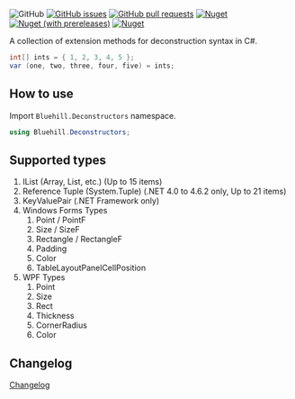 ![GitHub](https://img.shields.io/github/license/na1307/Bluehill.Deconstructors?style=flat-square)
[![GitHub issues](https://img.shields.io/github/issues-raw/na1307/Bluehill.Deconstructors?style=flat-square)](https://github.com/na1307/Bluehill.Deconstructors/issues)
[![GitHub pull requests](https://img.shields.io/github/issues-pr-raw/na1307/Bluehill.Deconstructors?style=flat-square)](https://github.com/na1307/Bluehill.Deconstructors/pulls)
[![Nuget](https://img.shields.io/nuget/v/Bluehill.Deconstructors?logo=nuget&style=flat-square)](https://www.nuget.org/packages/Bluehill.Deconstructors)
[![Nuget (with prereleases)](https://img.shields.io/nuget/vpre/Bluehill.Deconstructors?color=616&label=preview&logo=nuget&style=flat-square)](https://www.nuget.org/packages/Bluehill.Deconstructors)
[![Nuget](https://img.shields.io/nuget/dt/Bluehill.Deconstructors?style=flat-square)](https://www.nuget.org/packages/Bluehill.Deconstructors)

A collection of extension methods for deconstruction syntax in C#.

```csharp
int[] ints = { 1, 2, 3, 4, 5 };
var (one, two, three, four, five) = ints;
```

## How to use
Import <code>Bluehill.Deconstructors</code> namespace.

```csharp
using Bluehill.Deconstructors;
```

## Supported types
1. IList (Array, List, etc.) (Up to 15 items)
1. Reference Tuple (System.Tuple) (.NET 4.0 to 4.6.2 only, Up to 21 items)
1. KeyValuePair (.NET Framework only)
1. Windows Forms Types
   1. Point / PointF
   1. Size / SizeF
   1. Rectangle / RectangleF
   1. Padding
   1. Color
   1. TableLayoutPanelCellPosition
1. WPF Types
   1. Point
   1. Size
   1. Rect
   1. Thickness
   1. CornerRadius
   1. Color

## Changelog
[Changelog](CHANGELOG.md)
